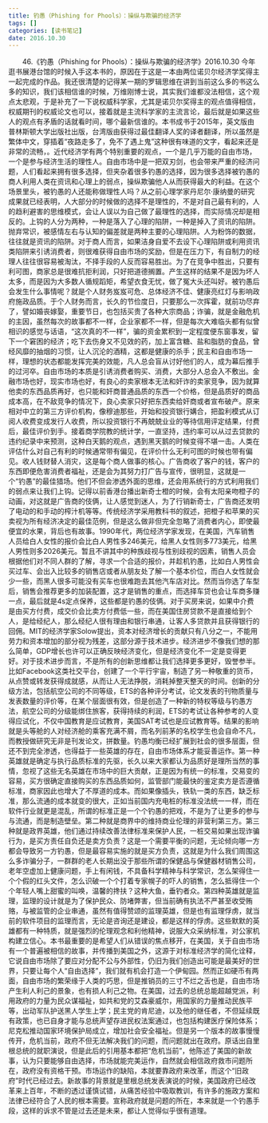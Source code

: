 ```yaml
---
title: 钓愚（Phishing for Phools）：操纵与欺骗的经济学
tags: []
categories: [读书笔记]
date: 2016.10.30 
---
```



&emsp;&emsp;46.《钓愚（Phishing for Phools）：操纵与欺骗的经济学》2016.10.30 今年逛书展港台馆的时候入手这本书的，原因在于这是一本由两位诺贝尔经济学奖得主一起完成的作品。我还很清楚的记得某一期的罗辑思维在讲到当前这么多的书这么多的知识，我们该相信谁的时候，万维刚博士说，其实我们谁都没法相信，这个观点太悲观，于是补充了一下说权威科学家，尤其是诺贝尔奖得主的观点值得相信，权威期刊的权威论文也可以，接着就是主流科学家的主流言论，最后就是如果这些人的观点有矛盾的话就看时间，哪个最新信谁的。本书成书于2015年，英文版由普林斯顿大学出版社出版，台湾版由获得过最佳翻译人奖的译者翻译，所以虽然是繁体中文，穿插着“夜路走多了，免不了遇上鬼”这种很有味道的文字，看起来还是非常的流畅，。近代经济学有两个特别重要的观点，一个是几乎万能的自由市场，一个是参与经济生活的理性人。自由市场中是一把双刃剑，也会带来严重的经济问题，人们看起来拥有很多选择，但夹杂着很多钓愚的选择，因为很多选择被钓愚的商人利用人类在资讯和心理上的弱点，操纵欺骗他人从而获得最大的利益。在这个场景里头，被钓愚的人还能称做理性人吗？从之前心理学家丹尼尔·康纳曼的研究成果就已经表明，人大部分的时候做的选择不是理性的，不是对自己最有利的，人的趋利避害的思维模式，会让人误以为自己做了最理性的选择，而实际情况却是相反的。上钩的人分为两种，一种是落入了心理的陷阱，一种是掉入了资讯的陷阱。抛弃常识，被感情左右与认知的偏差就是两种主要的心理陷阱。人为粉饰的数据，往往就是资讯的陷阱。对于商人而言，如果洁身自爱不去设下心理陷阱或利用资讯类陷阱来引诱消费者，则很难获得自由市场的奖励，但是在压力下，有自制力的经理人往往很容易被淘汰，不择手段的人反而容易胜出。为了在竞争中胜出，只要有利可图，商家总是很难抗拒利润，只好把道德搁置。产生这样的结果不是因为坏人太多，而是因为大多数人循规蹈矩，希望衣食无忧，做了冤大头还叫好。被钓愚后会发生什么事情呢？就是个人财务岌岌可危、总体经济不佳、健康亮红灯与影响政府施政品质。于个人财务而言，长久的节俭度日，只要那么一次挥霍，就前功尽弃了，譬如婚丧嫁娶，重要节日，也包括买贵了各种大宗商品；诈骗，就是金融危机的主因，虽然每次的故事都不一样，企业家都不一样，但是每次大难临头都有似曾相识的感觉与话语，“这次真的不一样”，骗的资金累积到一定程度便东窗事发，留下一个窘困的经济；吃下去伤身又不见效的药，加上富含糖、盐和脂肪的食品，曾经风靡的抽烟的习惯，让人沉沦的酒精，这都是健康的杀手；民主和自由市场一样，理想的状态都能发挥完美的效能，凡人总会盲从讨好他们的人，成为幕后推手的过河卒。自由市场的本质是引诱消费者购买、消费，大部分人总会入不敷出。金融市场也好，现实市场也好，有良心的卖家根本无法和奸诈的卖家竞争，因为就算他卖的东西品质再好，也只能和奸商普通品质的东西一个价格，但是品质好的商品成本高，在不敌竞争的情况下，良心卖家只好把东西卖给奸商或者宣布破产。原来相对中立的第三方评价机构，像穆迪那些，开始和投资银行媾合，把盈利模式从订阅人收费变成发行人收费，所以投资银行不再兢兢业业的等待信用评定结果，付费后，最佳评价到手。接着商学院教的统计学，一直坚持，违约率可以从过去贷款的违约纪录中来预测，这种白天鹅的观点，遇到黑天鹅的时候变得不堪一击。人类在评估什么对自己有利的时候通常带有偏见，在评价什么无利可图的时候也带有偏见。收人钱财替人消灾，这是每个商人做事的核心。广告商收了客户的钱，客户的东西即便危害消费者福祉，还是会为其努力打广告与宣传，很明显，这就是一个“钓愚”的最佳猎场。他们不但会渗透外面的思维，还会用系统行的方式利用我们的弱点来让我们上钩。记得以前香港台播出新奇士橙的时候，会有太阳亲吻橙子的动画，对这就是广告商的伎俩，让人感觉到迷人，为了行销新奇士，广告商还发明了电动的和手动的榨汁机等等。传统经济学采用教科书的叙述，把橙子和苹果的买卖视为所有经济决定的最佳范例，但是这么做非但完全忽略了消费者内心，即使最便宜的水果，背后也有故事。1990年代，两位经济学家发现，在美国，汽车销售人员给白人女性的报价会比白人男性多246美元，给黑人女性则多773美元，给黑人男性则多2026美元。暂且不讲其中的种族歧视与性别歧视的因素，销售人员会根据他们对不同人群的了解，寻求一个合适的报价，并趁机钓愚，比如白人男性会买过车、会出入比较多的销售店或者从朋友处了解一个基本价位，而白人女性就会少一些，而黑人很多可能没有买车也很难跑去其他汽车店对比。然而当你选了车型后，销售会推荐更多的加装配置，这才是销售的重点，而选择车贷也会让车商多赚一点，最后就是4s定点保养，这些都是钓愚的伎俩。对于买房来说，如果中介费是由买方付费，成交价会比卖方付费低一些，而在美国住房贷款不是直接给到个人，是给经纪人，那么经纪人很有理由和银行串通，让客人多贷款并且获得银行的回佣。MIT的经济学家Solow提出，资本对经济增长的贡献只有八分之一，不能用劳力和资本增加的部分视为残差，这部分源于技术进步。经济进步不像我们想的那么简单，GDP增长也许可以正确反映经济变化，但是经济变化不一定是变得更好。对于技术进步而言，不是所有的创新思维都让我们选择更多更好，毁誉参半。比如Facebook这类社交平台，创建了一个平行宇宙，制造了另一种敬重的货币，从点赞或转发获得成就感，从而让人无法挣脱，消耗掉整天整天的时间。创新的分级方法，包括航空公司的不同等级，ETS的各种评分考试，论文发表的刊物质量与发表数量的评价等，在某个层面很有效，但是创造了一种新的特权等级与钓愚方法，航空公司的分级能绑住旅客，获得持续的利润，ETS的考试让各种参考的人变得应试化，不仅中国教育是应试教育，美国SAT考试也是应试教育等。结果的影响就是头等舱的人对经济舱的乘客充满不屑，而名列前茅的名校学生也会自命不凡，而教授做研究无非是刊发论文，拼数量。钓愚均衡已经扩展到社会的很多层面，但还不到完全渗透，也得益于一些英雄的存在，自由市场体系才能妥善运作。第一种英雄就是确定与执行品质标准的先驱，长久以来大家都认为品质好是理所当然的事情，忽视了这些无名英雄在市场中的巨大贡献，正是因为有统一的标准，交易变的容易，买方很确定直接购买的东西品质如何，监管部门能最快的鉴定卖方是否遵循标准，商家因此也增大了不厚道的成本。而如果像插头，铁轨一类的东西，缺乏标准，那么流通的成本就变的很大，正如当前国内充电桩的标准没法统一一样，而在软件行业就更是混乱，所谓的标准正是一个个钓愚的把戏，不是为了让更多的参与与流通，而是制造壁垒。第二种就是商界中的维持商业伦理的非营利第三方。第三种就是政界英雄，他们通过持续改善法律标准来保护人民，一桩交易如果出现诈骗行为，是买方责任自负还是卖方负责？这是一个需要平衡的问题，无论倾向哪一方都会导致另一方钓愚，但是最容易实施的就是买方负责，这就是为什么我们周围这么多诈骗分子，一群群的老人长期出没于那些所谓的保健品与保健器材销售公司，老年空虚加上健康问题，手上有闲钱，不具备科学精神与科学常识，怎么架得住一个个假的红头文件，怎么识破一个个打着专家幌子的吓人的销售，怎么抵得住一个个年轻人嘴上甜蜜的叫唤，温馨的搀扶？这种大鱼，垂钓者众。第四种英雄就是监理，监理的设计就是为了保护民众、防堵弊害，但当前确有执法不严甚至收受贿赂，与被监管的企业串通，虽然有值得赞颂的监理英雄，但是也有监理俘虏，就当前的软件项目的监理而言，无论是咨询还是建设，都是这样的俘虏。这些默默的英雄都有一种特质，就是强烈的伦理观念和利他精神，说服大众采纳标准，对公家机构建立信心。本书最重要的是希望人们从错误的焦点移开，在美国，关于自由市场有一个普遍被相信的故事，并传播到美国之外，这源于对标准经济学的简化诠释，它说自由市场除了要应对分配不公与外部性，仍旧为我们创造出可能是最美好的世界，只要让每个人“自由选择”，我们就有机会打造一个伊甸园。然而正如硬币有两面，自由市场的繁荣缘于人类的巧思，但是推销员的三寸不烂之舌也是，自由市场产生利人利己的景象，也有损人利己之物。在美国，过去的总统总能超越党派，利用政府的力量为民众谋福祉，如共和党的艾森豪威尔，用国家的力量推动民族平等，出动军队护送黑人学生上学；民主党的肯尼迪，以及他的继任者，不但延续既有政策，也已自身才能与总统声望存进民权法案通过，也包括构建医疗保险体系；尼克松推动国家环境保护局成立，增加社会安全福祉。但是另一个版本的故事慢慢传开，危机当前，政府不但无法解决我们的问题，而问题就出在政府。原话出自里根总统的就职演说，但是此后的引用基本都把“危机当前”，他陈述了美国的新故事，认为只要能够自由选择，市场就能完美运作，自然就会相信政府救市问题所在，政府没有资格干预。市场运作的缺陷，本就要靠政府来改革，而这个“旧政府”时代已经过去。新故事的背景就是里根总统发表演说的时候，美国政府已经改革来上百年，不断的透过谨慎试错，从痛苦经验中吸取教训，有许多的施政方案和法律已经符合了人民的根本需要。宣称政府就是问题的所在，本来就是一个钓愚手段，这样的诉求不管是过去还是未来，都让人觉得似乎很有道理。

